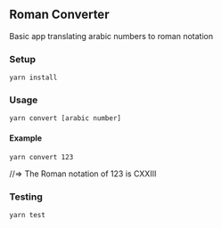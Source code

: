 ## Roman Converter
Basic app translating arabic numbers to roman notation

### Setup
```
yarn install
```

### Usage
```
yarn convert [arabic number]
```

#### Example
```
yarn convert 123
```
//=> The Roman notation of 123 is CXXIII


### Testing
```
yarn test
```
